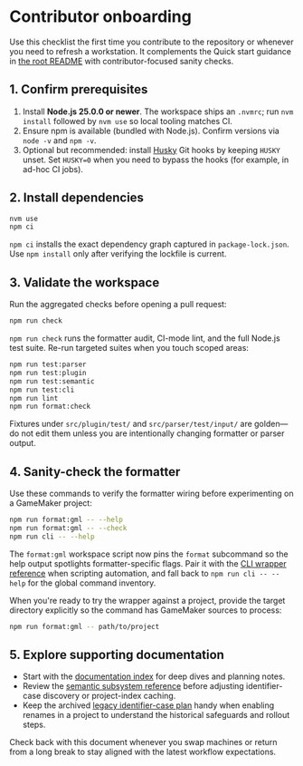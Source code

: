# Contributor onboarding

Use this checklist the first time you contribute to the repository or whenever
you need to refresh a workstation. It complements the Quick start guidance in
[the root README](../README.md#quick-start) with contributor-focused sanity
checks.

## 1. Confirm prerequisites

1. Install **Node.js 25.0.0 or newer**. The workspace ships an `.nvmrc`; run
   `nvm install` followed by `nvm use` so local tooling matches CI.
2. Ensure npm is available (bundled with Node.js). Confirm versions via
   `node -v` and `npm -v`.
3. Optional but recommended: install [Husky](https://typicode.github.io/husky/)
   Git hooks by keeping `HUSKY` unset. Set `HUSKY=0` when you need to bypass the
   hooks (for example, in ad-hoc CI jobs).

## 2. Install dependencies

```bash
nvm use
npm ci
```

`npm ci` installs the exact dependency graph captured in `package-lock.json`.
Use `npm install` only after verifying the lockfile is current.

## 3. Validate the workspace

Run the aggregated checks before opening a pull request:

```bash
npm run check
```

`npm run check` runs the formatter audit, CI-mode lint, and the full Node.js test
suite. Re-run targeted suites when you touch scoped areas:

```bash
npm run test:parser
npm run test:plugin
npm run test:semantic
npm run test:cli
npm run lint
npm run format:check
```

Fixtures under `src/plugin/test/` and `src/parser/test/input/` are golden—do
not edit them unless you are intentionally changing formatter or parser output.

## 4. Sanity-check the formatter

Use these commands to verify the formatter wiring before experimenting on a
GameMaker project:

```bash
npm run format:gml -- --help
npm run format:gml -- --check
npm run cli -- --help
```

The `format:gml` workspace script now pins the `format` subcommand so the help
output spotlights formatter-specific flags. Pair it with the
[CLI wrapper reference](../README.md#cli-wrapper-environment-knobs) when
scripting automation, and fall back to `npm run cli -- --help` for the global
command inventory.

When you're ready to try the wrapper against a project, provide the target
directory explicitly so the command has GameMaker sources to process:

```bash
npm run format:gml -- path/to/project
```

## 5. Explore supporting documentation

* Start with the [documentation index](README.md) for deep dives and planning
  notes.
* Review the [semantic subsystem reference](../src/semantic/README.md) before
  adjusting identifier-case discovery or project-index caching.
* Keep the archived [legacy identifier-case plan](legacy-identifier-case-plan.md)
  handy when enabling renames in a project to understand the historical
  safeguards and rollout steps.

Check back with this document whenever you swap machines or return from a long
break to stay aligned with the latest workflow expectations.
